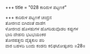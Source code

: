 +++
title = "028 ಕಾರಿರುಳ ಪಟ್ಟಣಕೆ"

+++
ಕಾರಿರುಳ ಪಟ್ಟಣಕೆ ಚಂದ್ರನ   
ತೋರಣವ ಬಿಗಿದಂತೆ ದಾಡೆಗ   
ಳೋರಣದ ಹೊಳಹುಗಳ ಹೊಗರಿಡುವೊಡಲ ಕಪ್ಪುಗಳ   
ಭಾರಿ ದೇಹನು ಭಟಭಯಂಕರ   
ತೋರಹತ್ತನು ದೈತ್ಯಕುಲ ಪರಿ   
ವಾರ ಬಹಳದಿ ಬಂದು ಕಂಡನು ಕಲಿಘಟೋತ್ಕಚನು    ॥28॥